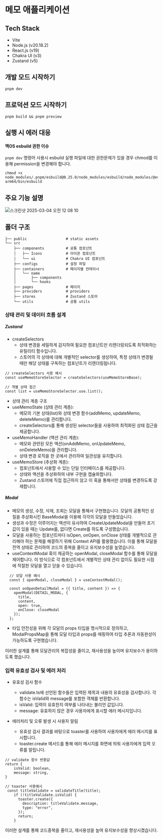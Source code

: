 # 메모 애플리케이션

## Tech Stack
- Vite
- Node.js (v20.18.2)
- React.js (v19)
- Chakra UI (v3)
- Zustand (v5)

## 개발 모드 시작하기
```
pnpm dev
```

## 프로덕션 모드 시작하기
```
pnpm build && pnpm preview
```

## 실행 시 에러 대응
#### 맥OS esbuild 권한 이슈
```pnpm dev``` 명령어 사용시 esbuild 실행 파일에 대한 권한문제가 있을 경우 chmod를 이용해 permission을 변경해야 합니다.
```
chmod +x node_modules/.pnpm/esbuild@0.25.0/node_modules/esbuild/node_modules/@esbuild/darwin-arm64/bin/esbuild
```

## 주요 기능 설명
![스크린샷 2025-03-04 오전 12 08 10](https://github.com/user-attachments/assets/269d0b8e-4163-44df-b756-5849ac106eef)


## 폴더 구조
```
├── public                  # static assets
└── src
    ├── components          # 공통 컴포넌트
    │   ├── Icons           # 아이콘 컴포넌트
    │   └── ui              # Chakra UI 컴포넌트
    ├── configs             # 설정 파일
    ├── containers          # 페이지별 컨테이너
    │   └── name
    │       ├── components
    │       └── hooks
    ├── pages               # 페이지
    ├── providers           # providers
    ├── stores              # Zustand 스토어
    └── utils               # 공통 utils
```

### 상태 관리 및 데이터 흐름 설계
##### Zustand

- createSelectors
	- 상태 변경을 세밀하게 감지하여 필요한 컴포넌트만 리렌더링되도록 최적화하는 유틸리티 함수입니다.
	- 스토어의 각 상태에 대해 개별적인 selector를 생성하여, 특정 상태가 변경될 때만 해당 상태를 구독하는 컴포넌트가 리렌더링됩니다.

```tsx
// createSelectors 사용 예시
const useMemoStoreSelector = createSelectors(useMemoStoreBase);

// 개별 상태 접근
const list = useMemoStoreSelector.use.list();
```

- 상태 관리 계층 구조
- useMemoState (상태 관리 계층):
	- 메모의 기본 상태(list)와 상태 변경 함수(addMemo, updateMemo, deleteMemo)를 관리합니다.
	- createSelectors를 통해 생성된 selector들을 사용하여 최적화된 상태 접근을 제공합니다.
- useMemoHandler (액션 관리 계층):
	- 메모와 관련된 모든 액션(onAddMemo, onUpdateMemo, onDeleteMemo)을 관리합니다.
	- 상태 변경 로직을 한 곳에서 관리하여 일관성을 유지합니다.
- useMemoStore (추상화 계층):
	- 컴포넌트에서 사용할 수 있는 단일 인터페이스를 제공합니다.
	- 상태와 액션을 추상화하여 내부 구현을 캡슐화합니다.
	- Zustand 스토어에 직접 접근하지 않고 이 훅을 통해서만 상태를 변경하도록 강제합니다.

##### Modal
- 메모의 생성, 수정, 삭제, 조회는 모달을 통해서 구현했습니다. 모달의 공통적인 성질을 추상화시킨 BaseModal을 이용해 각각의 모달을 만들었습니다.
- 생성과 수정은 이루어지는 액션이 유사하여 CreateUpdateModal을 만들어 초기값이 있을 때는 Update를, 없다면 Create를 하도록 구성했습니다.
- 모달을 사용하는 컴포넌트마다 isOpen, onOpen, onClose 상태를 개별적으로 관리해야 하는 문제를 해결하기 위해 Context API를 활용했습니다. 이를 통해 모달을 전역 상태로 관리하여 코드의 중복을 줄이고 유지보수성을 높였습니다.
- useContextModal 훅이 제공하는 openModal, closeModal 함수를 통해 모달을 제어합니다. 이 방식으로 각 컴포넌트에서 개별적인 상태 관리 없이도 필요한 시점에 적절한 모달을 열고 닫을 수 있습니다.
```tsx
  // 모달 사용 예시
  const { openModal, closeModal } = useContextModal();

  const onOpenDetailModal = ({ title, content }) => {
    openModal(DETAIL_MODAL, {
      title,
      content,
      open: true,
      onClose: closeModal
    });
  };
```
- 타입 안전성을 위해 각 모달의 props 타입을 명시적으로 정의하고, ModalPropsMap을 통해 모달 타입과 props를 매핑하여 타입 추론과 자동완성이 가능하도록 구현했습니다.

이러한 설계를 통해 모달관리의 복잡성을 줄이고, 재사용성을 높이며 유지보수가 용이하도록 했습니다.

### 입력 유효성 검사 및 에러  처리
- 유효성 검사 함수
	- validate.ts에 선언된 함수들은 입력된 제목과 내용의 유효성을 검사합니다. 각 함수는 isValid와 message를 포함한 객체를 반환합니다.
	- isValid: 입력이 유효한지 여부를 나타내는 불리언 값입니다.
	- message: 유효하지 않은 경우 사용자에게 표시할 에러 메시지입니다.

- 에러처리 및 오류 발생 시 사용자 알림
	- 유효성 검사 결과를 바탕으로 toaster를 사용하여 사용자에게 에러 메시지를 표시합니다.
	- toaster.create 메서드를 통해 에러 메시지를 화면에 띄워 사용자에게 입력 오류를 알립니다.

```tsx
// validate 함수 반환값
return {
    isValid: boolean,
    message: string,
}

// toaster 사용예시
 const titleValidate = validateTitle(title);
    if (!titleValidate.isValid) {
      toaster.create({
        description: titleValidate.message,
        type: "error",
      });
      return;
    }
```
이러한 설계를 통해 코드중복을 줄이고, 재사용성을 높여 유지보수성을 향상시켰습니다.
